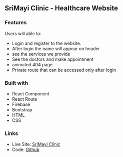 ## SriMayi Clinic - Healthcare Website

### Features

Users will able to:

- Login and register to the website.
- After login the name will appear on header
- see the services we provide
- See the doctors and make appointment
- animated 404 page.
- Private route that can be accessed only after login

### Built with

- React Component
- React Route
- Firebase
- Bootstrap
- HTML
- CSS

### Links

- Live Site: [SriMayi Clinic](https://srimayi-healthcare.web.app/)
- Code: [Github]()